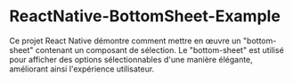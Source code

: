 # ReactNative-BottomSheet-Example
Ce projet React Native démontre comment mettre en œuvre un "bottom-sheet" contenant un composant de sélection. Le "bottom-sheet" est utilisé pour afficher des options sélectionnables d'une manière élégante, améliorant ainsi l'expérience utilisateur.
